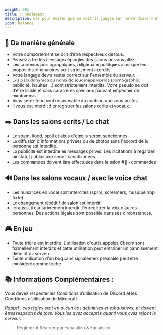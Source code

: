 ```yaml
---
weight: 901
title: 📖 Règlement 
description: Car pour éviter que ce soit la jungle sur notre discord et en jeu, il y a quelques barrières à ne pas franchir.
icon: balance
---
```


## 🔎 De manière générale
- Votre comportement se doit d’être respectueux de tous.
- Pensez à lire les messages épinglés des salons où vous allez.
- Les contenus pornographiques, religieux et politiques ainsi que les propos discriminatoires sont strictement interdits.
- Votre langage devra rester correct sur l'ensemble du serveur.
- Les pseudonymes ou noms de jeux inappropriés (pornographie, publicité, insultes ...) sont strictement interdits. Votre pseudo se doit d'être lisible et sans caractères spéciaux pouvant empêcher de mentionner.
- Vous serez tenu seul responsable du contenu que vous postez.
- Il vous est interdit d'enregistrer les salons écrits et vocaux.

## ✒️ Dans les salons écrits / Le chat
- Le spam, flood, spoil et abus d'emojis seront sanctionnés.
- La diffusion d'informations privées ou de photos sans l'accord de la personne est interdite.
- La publicité est interdite en messages privés. Les incitations à regarder un statut publicitaire seront sanctionnées.
- Les commandes doivent être effectuées dans le salon #🧷・commandes

## 🔊 Dans les salons vocaux / avec le voice chat
- Les nuisances en vocal sont interdites (spam, screamers, musique trop forte).
- Le changement répétitif de salon est interdit.
- Ici aussi, il est strictement interdit d’enregistrer la voix d’autres personnes. Des actions légales sont possible dans ses circonstances.

## 🎮 En jeu
- Toute triche est interdite. L'utilisation d'outils appelés *Cheats* sont formellement interdits et cette utilisation peut entraîner un bannissement définitif du serveur.
- Toute utilisation d'un bug sans signalement préalable peut être considéré comme triche

## 📚 Informations Complémentaires :
Vous devez respecter les Conditions d’utilisation de Discord et les Conditions d’utilisation de Minecraft

*Rappel : ces règles sont en aucun cas définitives et exhaustives, et doivent êtres respectés de tous. Vous les avez acceptés quand vous avez rejoint le serveur.*

> Règlement Réaliser par Funasitien & Fantaisiici